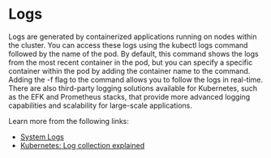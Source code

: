 # Logs

Logs are generated by containerized applications running on nodes within the cluster. You can access these logs using the kubectl logs command followed by the name of the pod. By default, this command shows the logs from the most recent container in the pod, but you can specify a specific container within the pod by adding the container name to the command. Adding the -f flag to the command allows you to follow the logs in real-time. There are also third-party logging solutions available for Kubernetes, such as the EFK and Prometheus stacks, that provide more advanced logging capabilities and scalability for large-scale applications.

Learn more from the following links:

- [System Logs](https://kubernetes.io/docs/concepts/cluster-administration/system-logs/)
- [Kubernetes: Log collection explained](https://www.youtube.com/watch?v=6kmHvXdAzIM)
